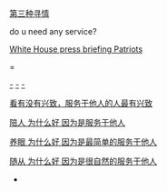 
[第三种寻情](https://github.com/7900ms/000nottheater_deserted_systemlibrary/blob/master/supplementary/term-第三种寻情-用你喜欢的方式用你的机子.md)

do u need any service?

[White House press briefing Patriots](https://twitter.com/ABC/status/854879310859063296)

=

[-](https://twitter.com/Arianaworldupd2/status/861191647039803392)
[-](https://twitter.com/SBNation/status/858734409821892609)
[-](https://twitter.com/storyinpicture/status/854409742504017920)

[看有没有兴致，服务于他人的人最有兴致](https://www.v2ex.com/notes/28139)

[陪人 为什么好 因为是服务于他人](https://github.com/7900ms/000nottheater_deserted_systemlibrary/blob/master/supplementary/term-聊句-陪人.md)

[养眼 为什么好 因为是最简单的服务于他人](https://github.com/7900ms/000nottheater_deserted_forfindingmore/tree/master/self-doitasService)

[随从 为什么好 因为是很自然的服务于他人](https://github.com/7900ms/000nottheater_deserted_systemlibrary/blob/master/supplementary/term-角色-随从.md)

-
